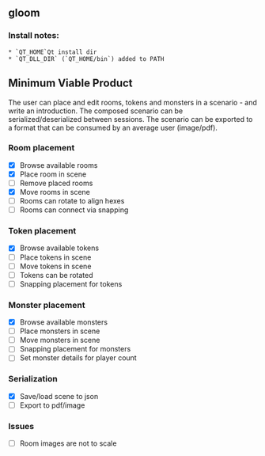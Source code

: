 ## gloom
### Install notes: 
    * `QT_HOME`Qt install dir
    * `QT_DLL_DIR` (`QT_HOME/bin`) added to PATH


## Minimum Viable Product
The user can place and edit rooms, tokens and monsters in a scenario - and write an introduction. The composed scenario can be serialized/deserialized between sessions. The scenario can be exported to a format that can be consumed by an average user (image/pdf).

### Room placement
- [x] Browse available rooms
- [x] Place room in scene
- [ ] Remove placed rooms
- [x] Move rooms in scene
- [ ] Rooms can rotate to align hexes
- [ ] Rooms can connect via snapping

### Token placement
- [x] Browse available tokens
- [ ] Place tokens in scene
- [ ] Move tokens in scene
- [ ] Tokens can be rotated
- [ ] Snapping placement for tokens

### Monster placement
- [x] Browse available monsters
- [ ] Place monsters in scene
- [ ] Move monsters in scene
- [ ] Snapping placement for monsters
- [ ] Set monster details for player count

### Serialization
- [X] Save/load scene to json
- [ ] Export to pdf/image

### Issues
- [ ] Room images are not to scale
